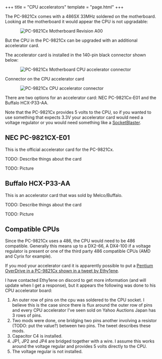 +++
title = "CPU accelerators"
template = "page.html"
+++

The PC-9821Cx comes with a 486SX 33MHz soldered on the motherboard. Looking at the motherboard it would appear the CPU is not upgradable:

<!-- TODO: Shortcode for this image -->
<img src="/pc98/cx/cx_motherboard_a00.jpg" style="max-width:80%; padding-left: 10%" alt="PC-9821Cx Motherboard Revision A00" title="PC-9821Cx Motherboard Revision A00"/>

But the CPU in the PC-9821Cx can be upgraded with an additional accelerator card.

The accelerator card is installed in the 140-pin black connector shown below:

<img src="/pc98/cx/cx_motherboard_cpu_accel.jpg" style="max-width:80%; padding-left: 10%" alt="PC-9821Cx Motherboard CPU accelerator connector" title="PC-9821Cx Motherboard CPU accelerator connector"/>

Connector on the CPU accelerator card

<img src="/pc98/cx/cx_accelerator_connector_bottom.jpg" style="max-width:80%; padding-left: 10%" alt="PC-9821Cx CPU accelerator connector" title="PC-9821Cx CPU accelerator connector"/>

There are two options for an accelerator card: NEC PC-9821Cx-E01 and the Buffalo HCX-P33-AA.

Note that the PC-9821Cx provides 5 volts to the CPU, so if you wanted to use something that expects 3.3V your accelerator card would need a voltage regulator or you would need something like a [SocketBlaster].

## NEC PC-9821CX-E01

This is the official accelerator card for the PC-9821Cx.

TODO: Describe things about the card

TODO: Picture

## Buffalo HCX-P33-AA

This is an accelerator card that was sold by Melco/Buffalo.

TODO: Describe things about the card

TODO: Picture

[SocketBlaster]: https://github.com/scrapcomputing/486SocketBlaster

## Compatible CPUs

Since the PC-9821Cx uses a 486, the CPU would need to be 486 compatible. Generally this means up to a DX2-66, A DX4-100 if a voltage regulator is present or one of the third party 486 compatible CPUs (AMD and Cyrix for example).

If you mod your accelerator card it is apparently possible to put a [Pentium OverDrive in a PC-9821Cx shown in a tweet by Ethy1ene](https://twitter.com/Ethy1ene_L/status/1510300510321987587).

I have contacted Ethy1ene on discord to get more information (and will update when I get a response), but it appears the following was done to his CPU accelerator board:

1. An outer row of pins on the cpu was soldered to the CPU socket. I believe this is the case since there is flux around the outer row of pins and every CPU accelerator I've seen sold on Yahoo Auctions Japan has 3 rows of pins.
2. Two mods were done, one bridging two pins another involving a resistor (TODO: put the value?) between two pins. The tweet describes these mods.
3. Capacitor C4 is installed.
4. JP1, JP2 and JP4 are bridged together with a wire. I assume this works around the voltage regular and provides 5 volts directly to the CPU.
5. The voltage regular is not installed.
